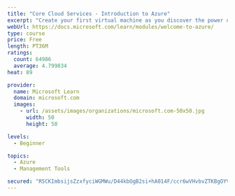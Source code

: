 ```yaml
---
title: "Core Cloud Services - Introduction to Azure"
excerpt: "Create your first virtual machine as you discover the power of Azure cloud computing and storage, along with services that help you explore new software paradigms."
webUrl: https://docs.microsoft.com/learn/modules/welcome-to-azure/
type: course
price: Free
length: PT36M
ratings:
  count: 64986
  average: 4.799834
heat: 89

provider:
  name: Microsoft Learn
  domain: microsoft.com
  images:
    - url: /assets/images/organizations/microsoft.com-50x50.jpg
      width: 50
      height: 50

levels:
  - Beginner

topics:
  - Azure
  - Management Tools

secured: "R5CKImbsijsZzxfyciWGMWu/D44kbOgB2si+hA014F/ccr6wVHvbvZTKBgOYVRgmczQfS+jcTuVGfGYkDFGazV2Gm6yff8jGhvPx0XbQ8yyKnZj9fmCWWUTIc/JxwzewOZ7YPIQx8i6Yu1+FIeqB2yZqUZ+BwMKZTMeYY3zvLRIvfPO80obTOJTIpoeaTWvkKXBwQ1xroV7d2q4+n5lbF/cQ3KXVsbUxu7A5GmP4tRndDeqQ/Be2E4z1pfh4IpcG0iZGS9V+9ORnxOK4uIG/5Jp1IEqueZqqkAYTaGljA3fbsHe4PzBdWDNE2lpBWINQS1ckChQwRzeiYRvOOlM5Pjw3PbeU6oUb7eY0Oay/uVscKobVd5JbodK3a4qO7Y8cftei4qTTvwlbHft4mDFfeyuCJvX4VzdVqHjl/298OmvGFfgM/E0nmEddaVj9RvwJ;D90DUUJEbf0wpENk9qZbHA=="
---
```


